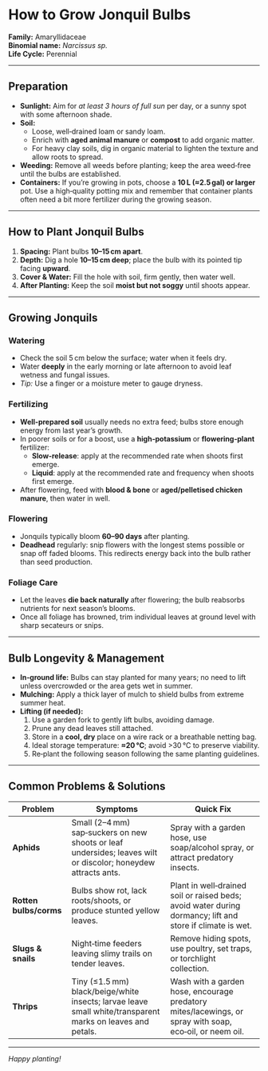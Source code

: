 # How to Grow Jonquil Bulbs

**Family:** Amaryllidaceae  
**Binomial name:** _Narcissus sp._  
**Life Cycle:** Perennial  

---

## Preparation

- **Sunlight:** Aim for *at least 3 hours of full sun* per day, or a sunny spot with some afternoon shade.  
- **Soil:**  
  - Loose, well‑drained loam or sandy loam.  
  - Enrich with **aged animal manure** or **compost** to add organic matter.  
  - For heavy clay soils, dig in organic material to lighten the texture and allow roots to spread.  
- **Weeding:** Remove all weeds before planting; keep the area weed‑free until the bulbs are established.  
- **Containers:** If you’re growing in pots, choose a **10 L (≈2.5 gal) or larger** pot. Use a high‑quality potting mix and remember that container plants often need a bit more fertilizer during the growing season.

---

## How to Plant Jonquil Bulbs

1. **Spacing:** Plant bulbs **10–15 cm apart**.  
2. **Depth:** Dig a hole **10–15 cm deep**; place the bulb with its pointed tip facing **upward**.  
3. **Cover & Water:** Fill the hole with soil, firm gently, then water well.  
4. **After Planting:** Keep the soil **moist but not soggy** until shoots appear.

---

## Growing Jonquils

### Watering

- Check the soil 5 cm below the surface; water when it feels dry.  
- Water **deeply** in the early morning or late afternoon to avoid leaf wetness and fungal issues.  
- *Tip:* Use a finger or a moisture meter to gauge dryness.

### Fertilizing

- **Well‑prepared soil** usually needs no extra feed; bulbs store enough energy from last year’s growth.  
- In poorer soils or for a boost, use a **high‑potassium** or **flowering‑plant** fertilizer:
  - **Slow‑release**: apply at the recommended rate when shoots first emerge.  
  - **Liquid**: apply at the recommended rate and frequency when shoots first emerge.  
- After flowering, feed with **blood & bone** or **aged/pelletised chicken manure**, then water in well.

### Flowering

- Jonquils typically bloom **60–90 days** after planting.  
- **Deadhead** regularly: snip flowers with the longest stems possible or snap off faded blooms. This redirects energy back into the bulb rather than seed production.

### Foliage Care

- Let the leaves **die back naturally** after flowering; the bulb reabsorbs nutrients for next season’s blooms.  
- Once all foliage has browned, trim individual leaves at ground level with sharp secateurs or snips.

---

## Bulb Longevity & Management

- **In‑ground life:** Bulbs can stay planted for many years; no need to lift unless overcrowded or the area gets wet in summer.  
- **Mulching:** Apply a thick layer of mulch to shield bulbs from extreme summer heat.  
- **Lifting (if needed):**  
  1. Use a garden fork to gently lift bulbs, avoiding damage.  
  2. Prune any dead leaves still attached.  
  3. Store in a **cool, dry** place on a wire rack or a breathable netting bag.  
  4. Ideal storage temperature: **≈20 °C**; avoid >30 °C to preserve viability.  
  5. Re‑plant the following season following the same planting guidelines.

---

## Common Problems & Solutions

| Problem | Symptoms | Quick Fix |
|---------|----------|-----------|
| **Aphids** | Small (2–4 mm) sap‑suckers on new shoots or leaf undersides; leaves wilt or discolor; honeydew attracts ants. | Spray with a garden hose, use soap/alcohol spray, or attract predatory insects. |
| **Rotten bulbs/corms** | Bulbs show rot, lack roots/shoots, or produce stunted yellow leaves. | Plant in well‑drained soil or raised beds; avoid water during dormancy; lift and store if climate is wet. |
| **Slugs & snails** | Night‑time feeders leaving slimy trails on tender leaves. | Remove hiding spots, use poultry, set traps, or torchlight collection. |
| **Thrips** | Tiny (≤1.5 mm) black/beige/white insects; larvae leave small white/transparent marks on leaves and petals. | Wash with a garden hose, encourage predatory mites/lacewings, or spray with soap, eco‑oil, or neem oil. |

---

*Happy planting!*